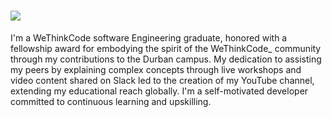 # <a><img src="https://img.shields.io/badge/Murendwa Ratshitimba-_MurexTheCoder-blue"/></a>


I'm a WeThinkCode software Engineering graduate, honored with a fellowship award for embodying the spirit of the WeThinkCode_ community through my contributions to the Durban campus. My dedication to assisting my peers by explaining complex concepts through live workshops and video content shared on Slack led to the creation of my YouTube channel, extending my educational reach globally. I'm a self-motivated developer committed to continuous learning and upskilling.






